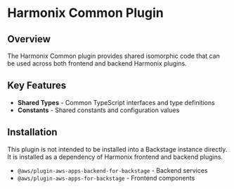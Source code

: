 <!-- 
Copyright Amazon.com, Inc. or its affiliates. All Rights Reserved.
SPDX-License-Identifier: Apache-2.0
-->

# Harmonix Common Plugin

## Overview

The Harmonix Common plugin provides shared isomorphic code that can be used across both frontend and backend Harmonix plugins.

## Key Features

* **Shared Types** - Common TypeScript interfaces and type definitions
* **Constants** - Shared constants and configuration values

## Installation

This plugin is not intended to be installed into a Backstage instance directly.  It is installed as a dependency of Harmonix frontend and backend plugins.

* `@aws/plugin-aws-apps-backend-for-backstage` - Backend services
* `@aws/plugin-aws-apps-for-backstage` - Frontend components
